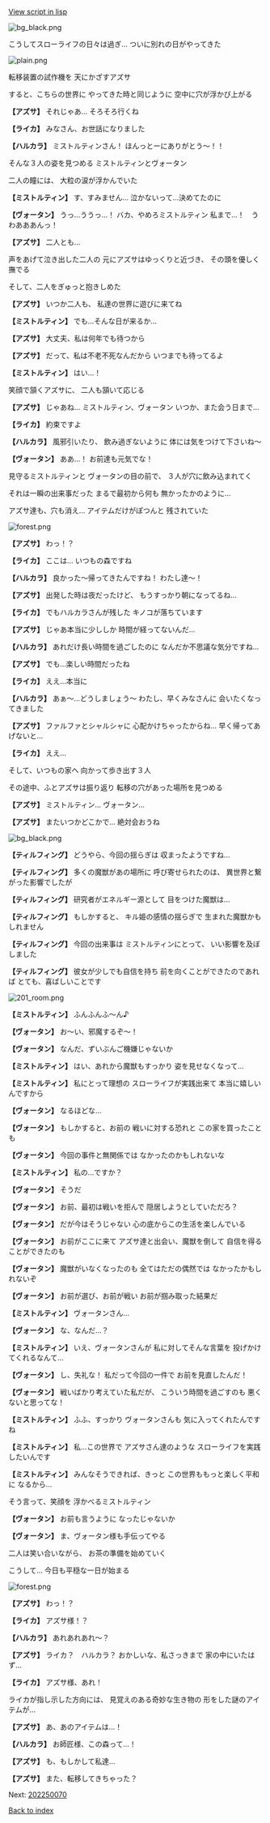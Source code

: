 [View script in lisp](../scripts/202250060.txt)

![bg_black.png](../images/backgrounds/bg_black.png)

こうしてスローライフの日々は過ぎ…
ついに別れの日がやってきた

![plain.png](../images/backgrounds/plain.png)

転移装置の試作機を
天にかざすアズサ

すると、こちらの世界に
やってきた時と同じように
空中に穴が浮かび上がる

**【アズサ】**
それじゃあ…
そろそろ行くね

**【ライカ】**
みなさん、お世話になりました

**【ハルカラ】**
ミストルティンさん！
ほんっとーにありがとう～！！

そんな３人の姿を見つめる
ミストルティンとヴォータン

二人の瞳には、
大粒の涙が浮かんでいた

**【ミストルティン】**
す、すみません…
泣かないって…決めてたのに

**【ヴォータン】**
うっ…ううっ…！
バカ、やめろミストルティン
私まで…！　うわあああんっ！

**【アズサ】**
二人とも…

声をあげて泣き出した二人の
元にアズサはゆっくりと近づき、
その頭を優しく撫でる

そして、二人をぎゅっと抱きしめた

**【アズサ】**
いつか二人も、
私達の世界に遊びに来てね

**【ミストルティン】**
でも…そんな日が来るか…

**【アズサ】**
大丈夫、私は何年でも待つから

**【アズサ】**
だって、私は不老不死なんだから
いつまでも待ってるよ

**【ミストルティン】**
はい…！

笑顔で頷くアズサに、
二人も頷いて応じる

**【アズサ】**
じゃあね…
ミストルティン、ヴォータン
いつか、また会う日まで…

**【ライカ】**
約束ですよ

**【ハルカラ】**
風邪引いたり、
飲み過ぎないように
体には気をつけて下さいね～

**【ヴォータン】**
ああ…！
お前達も元気でな！

見守るミストルティンと
ヴォータンの目の前で、
３人が穴に飲み込まれてく

それは一瞬の出来事だった
まるで最初から何も
無かったかのように…

アズサ達も、穴も消え…
アイテムだけがぽつんと
残されていた

![forest.png](../images/backgrounds/forest.png)

**【アズサ】**
わっ！？

**【ライカ】**
ここは…
いつもの森ですね

**【ハルカラ】**
良かった～帰ってきたんですね！
わたし達～！

**【アズサ】**
出発した時は夜だったけど、
もうすっかり朝になってるね…

**【ライカ】**
でもハルカラさんが残した
キノコが落ちています

**【アズサ】**
じゃあ本当に少ししか
時間が経ってないんだ…

**【ハルカラ】**
あれだけ長い時間を過ごしたのに
なんだか不思議な気分ですね…

**【アズサ】**
でも…楽しい時間だったね

**【ライカ】**
ええ…本当に

**【ハルカラ】**
あぁ～…どうしましょう～
わたし、早くみなさんに
会いたくなってきました

**【アズサ】**
ファルファとシャルシャに
心配かけちゃったからね…
早く帰ってあげないと…

**【ライカ】**
ええ…

そして、いつもの家へ
向かって歩き出す３人

その途中、ふとアズサは振り返り
転移の穴があった場所を見つめる

**【アズサ】**
ミストルティン…
ヴォータン…

**【アズサ】**
またいつかどこかで…
絶対会おうね

![bg_black.png](../images/backgrounds/bg_black.png)

**【ティルフィング】**
どうやら、今回の揺らぎは
収まったようですね…

**【ティルフィング】**
多くの魔獣があの場所に
呼び寄せられたのは、
異世界と繋がった影響でしたが

**【ティルフィング】**
研究者がエネルギー源として
目をつけた魔獣は…

**【ティルフィング】**
もしかすると、
キル姫の感情の揺らぎで
生まれた魔獣かもしれません

**【ティルフィング】**
今回の出来事は
ミストルティンにとって、
いい影響を及ぼしました

**【ティルフィング】**
彼女が少しでも自信を持ち
前を向くことができたのであれば
とても、喜ばしいことです

![201_room.png](../images/backgrounds/201_room.png)

**【ミストルティン】**
ふんふんふ～ん♪

**【ヴォータン】**
お～い、邪魔するぞ～！

**【ヴォータン】**
なんだ、ずいぶんご機嫌じゃないか

**【ミストルティン】**
はい、あれから魔獣もすっかり
姿を見せなくなって…

**【ミストルティン】**
私にとって理想の
スローライフが実践出来て
本当に嬉しいんですから

**【ヴォータン】**
なるほどな…

**【ヴォータン】**
もしかすると、お前の
戦いに対する恐れと
この家を買ったことも

**【ヴォータン】**
今回の事件と無関係では
なかったのかもしれないな

**【ミストルティン】**
私の…ですか？

**【ヴォータン】**
そうだ

**【ヴォータン】**
お前、最初は戦いを拒んで
隠居しようとしていただろ？

**【ヴォータン】**
だが今はそうじゃない
心の底からこの生活を楽しんでいる

**【ヴォータン】**
お前がここに来て
アズサ達と出会い、魔獣を倒して
自信を得ることができたのも

**【ヴォータン】**
魔獣がいなくなったのも
全てはただの偶然では
なかったかもしれないぞ

**【ヴォータン】**
お前が選び、お前が戦い
お前が掴み取った結果だ

**【ミストルティン】**
ヴォータンさん…

**【ヴォータン】**
な、なんだ…？

**【ミストルティン】**
いえ、ヴォータンさんが
私に対してそんな言葉を
投げかけてくれるなんて…

**【ヴォータン】**
し、失礼な！
私だって今回の一件で
お前を見直したんだ！

**【ヴォータン】**
戦いばかり考えていた私だが、
こういう時間を過ごすのも
悪くないと思ってな！

**【ミストルティン】**
ふふ、すっかり
ヴォータンさんも
気に入ってくれたんですね

**【ミストルティン】**
私…この世界で
アズサさん達のような
スローライフを実践したいんです

**【ミストルティン】**
みんなそうできれば、きっと
この世界ももっと楽しく平和に
なるから…

そう言って、笑顔を
浮かべるミストルティン

**【ヴォータン】**
お前も言うように
なったじゃないか

**【ヴォータン】**
ま、ヴォータン様も手伝ってやる

二人は笑い合いながら、
お茶の準備を始めていく

こうして…
今日も平穏な一日が始まる

![forest.png](../images/backgrounds/forest.png)

**【アズサ】**
わっ！？

**【ライカ】**
アズサ様！？

**【ハルカラ】**
あれあれあれ～？

**【アズサ】**
ライカ？　ハルカラ？
おかしいな、私さっきまで
家の中にいたはず…

**【ライカ】**
アズサ様、あれ！

ライカが指し示した方向には、
見覚えのある奇妙な生き物の
形をした謎のアイテムが…

**【アズサ】**
あ、あのアイテムは…！

**【ハルカラ】**
お師匠様、この森って…！

**【アズサ】**
も、もしかして私達…

**【アズサ】**
また、転移してきちゃった？


Next: [202250070](202250070.md)

[Back to index](index.md)
